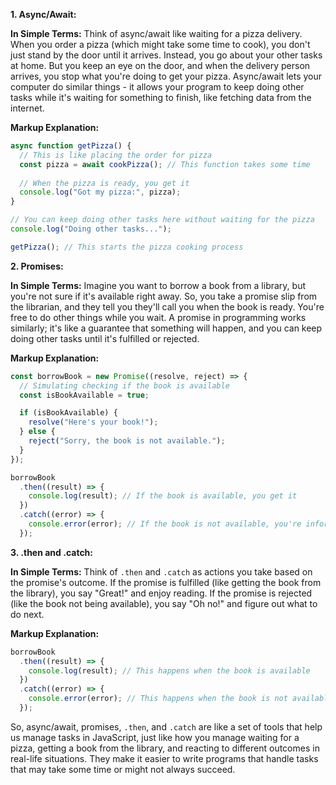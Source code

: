 **1. Async/Await:**

**In Simple Terms:** Think of async/await like waiting for a pizza delivery. When you order a pizza (which might take some time to cook), you don't just stand by the door until it arrives. Instead, you go about your other tasks at home. But you keep an eye on the door, and when the delivery person arrives, you stop what you're doing to get your pizza. Async/await lets your computer do similar things - it allows your program to keep doing other tasks while it's waiting for something to finish, like fetching data from the internet.

**Markup Explanation:**
```javascript
async function getPizza() {
  // This is like placing the order for pizza
  const pizza = await cookPizza(); // This function takes some time
  
  // When the pizza is ready, you get it
  console.log("Got my pizza:", pizza);
}

// You can keep doing other tasks here without waiting for the pizza
console.log("Doing other tasks...");

getPizza(); // This starts the pizza cooking process
```

**2. Promises:**

**In Simple Terms:** Imagine you want to borrow a book from a library, but you're not sure if it's available right away. So, you take a promise slip from the librarian, and they tell you they'll call you when the book is ready. You're free to do other things while you wait. A promise in programming works similarly; it's like a guarantee that something will happen, and you can keep doing other tasks until it's fulfilled or rejected.

**Markup Explanation:**
```javascript
const borrowBook = new Promise((resolve, reject) => {
  // Simulating checking if the book is available
  const isBookAvailable = true;

  if (isBookAvailable) {
    resolve("Here's your book!");
  } else {
    reject("Sorry, the book is not available.");
  }
});

borrowBook
  .then((result) => {
    console.log(result); // If the book is available, you get it
  })
  .catch((error) => {
    console.error(error); // If the book is not available, you're informed
  });
```

**3. .then and .catch:**

**In Simple Terms:** Think of `.then` and `.catch` as actions you take based on the promise's outcome. If the promise is fulfilled (like getting the book from the library), you say "Great!" and enjoy reading. If the promise is rejected (like the book not being available), you say "Oh no!" and figure out what to do next.

**Markup Explanation:**
```javascript
borrowBook
  .then((result) => {
    console.log(result); // This happens when the book is available
  })
  .catch((error) => {
    console.error(error); // This happens when the book is not available
  });
```

So, async/await, promises, `.then`, and `.catch` are like a set of tools that help us manage tasks in JavaScript, just like how you manage waiting for a pizza, getting a book from the library, and reacting to different outcomes in real-life situations. They make it easier to write programs that handle tasks that may take some time or might not always succeed.